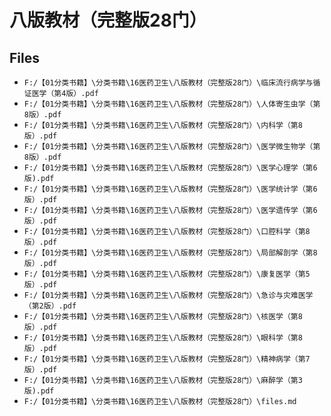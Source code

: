 # 八版教材（完整版28门）

## Files

- `F:/【01分类书籍】\分类书籍\16医药卫生\八版教材（完整版28门）\临床流行病学与循证医学（第4版）.pdf`
- `F:/【01分类书籍】\分类书籍\16医药卫生\八版教材（完整版28门）\人体寄生虫学（第8版）.pdf`
- `F:/【01分类书籍】\分类书籍\16医药卫生\八版教材（完整版28门）\内科学（第8版）.pdf`
- `F:/【01分类书籍】\分类书籍\16医药卫生\八版教材（完整版28门）\医学微生物学（第8版）.pdf`
- `F:/【01分类书籍】\分类书籍\16医药卫生\八版教材（完整版28门）\医学心理学（第6版).pdf`
- `F:/【01分类书籍】\分类书籍\16医药卫生\八版教材（完整版28门）\医学统计学（第6版）.pdf`
- `F:/【01分类书籍】\分类书籍\16医药卫生\八版教材（完整版28门）\医学遗传学（第6版）.pdf`
- `F:/【01分类书籍】\分类书籍\16医药卫生\八版教材（完整版28门）\口腔科学（第8版）.pdf`
- `F:/【01分类书籍】\分类书籍\16医药卫生\八版教材（完整版28门）\局部解剖学（第8版）.pdf`
- `F:/【01分类书籍】\分类书籍\16医药卫生\八版教材（完整版28门）\康复医学（第5版）.pdf`
- `F:/【01分类书籍】\分类书籍\16医药卫生\八版教材（完整版28门）\急诊与灾难医学（第2版）.pdf`
- `F:/【01分类书籍】\分类书籍\16医药卫生\八版教材（完整版28门）\核医学（第8版）.pdf`
- `F:/【01分类书籍】\分类书籍\16医药卫生\八版教材（完整版28门）\眼科学（第8版）.pdf`
- `F:/【01分类书籍】\分类书籍\16医药卫生\八版教材（完整版28门）\精神病学（第7版）.pdf`
- `F:/【01分类书籍】\分类书籍\16医药卫生\八版教材（完整版28门）\麻醉学（第3版).pdf`
- `F:/【01分类书籍】\分类书籍\16医药卫生\八版教材（完整版28门）\files.md`
